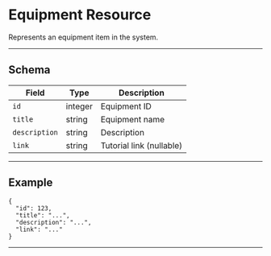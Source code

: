 # Equipment Resource

Represents an equipment item in the system.


---

## Schema
| Field         | Type    | Description                |
|-------------- |---------|----------------------------|
| `id`          | integer | Equipment ID               |
| `title`       | string  | Equipment name             |
| `description` | string  | Description                |
| `link`        | string  | Tutorial link (nullable)   |

---

## Example
```
{
  "id": 123,
  "title": "...",
  "description": "...",
  "link": "..."
}
```

---
